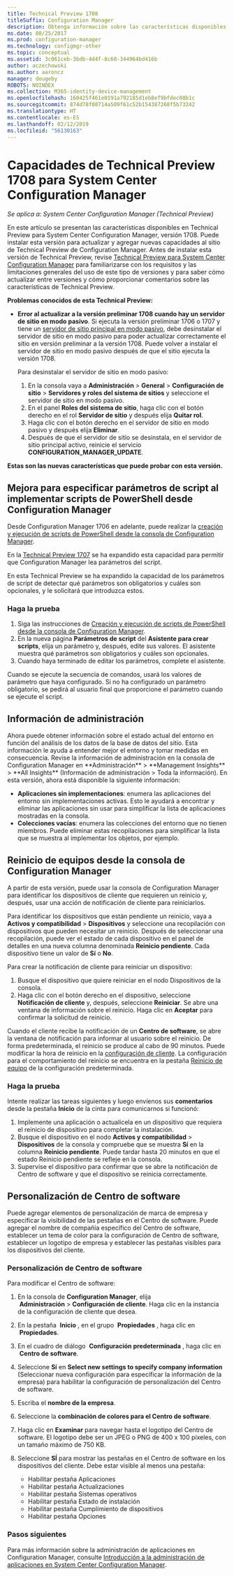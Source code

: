 ```yaml
---
title: Technical Preview 1708
titleSuffix: Configuration Manager
description: Obtenga información sobre las características disponibles en la versión 1708 de Technical Preview para System Center Configuration Manager.
ms.date: 08/25/2017
ms.prod: configuration-manager
ms.technology: configmgr-other
ms.topic: conceptual
ms.assetid: 3c061ceb-3bdb-4d4f-8c60-344964bd416b
author: aczechowski
ms.author: aaroncz
manager: dougeby
ROBOTS: NOINDEX
ms.collection: M365-identity-device-management
ms.openlocfilehash: 160425f461e0191a792185d1eb8ef9bfdec08b1c
ms.sourcegitcommit: 874d78f08714a509f61c52b154387268f5b73242
ms.translationtype: HT
ms.contentlocale: es-ES
ms.lasthandoff: 02/12/2019
ms.locfileid: "56130163"
---
```

# <a name="capabilities-in-technical-preview-1708-for-system-center-configuration-manager"></a>Capacidades de Technical Preview 1708 para System Center Configuration Manager

*Se aplica a: System Center Configuration Manager (Technical Preview)*

En este artículo se presentan las características disponibles en Technical Preview para System Center Configuration Manager, versión 1708. Puede instalar esta versión para actualizar y agregar nuevas capacidades al sitio de Technical Preview de Configuration Manager. Antes de instalar esta versión de Technical Preview, revise [Technical Preview para System Center Configuration Manager](../../core/get-started/technical-preview.md) para familiarizarse con los requisitos y las limitaciones generales del uso de este tipo de versiones y para saber cómo actualizar entre versiones y cómo proporcionar comentarios sobre las características de Technical Preview.     


<!--  Known Issues Template   
**Known Issues in this Technical Preview:**
-   **Issue Name**. Details
    Workaround details.
-->
**Problemas conocidos de esta Technical Preview:**
- **Error al actualizar a la versión preliminar 1708 cuando hay un servidor de sitio en modo pasivo**. Si ejecuta la versión preliminar 1706 o 1707 y tiene un [servidor de sitio principal en modo pasivo](/sccm/core/get-started/capabilities-in-technical-preview-1706#site-server-role-high-availability), debe desinstalar el servidor de sitio en modo pasivo para poder actualizar correctamente el sitio en versión preliminar a la versión 1708. Puede volver a instalar el servidor de sitio en modo pasivo después de que el sitio ejecuta la versión 1708.

  Para desinstalar el servidor de sitio en modo pasivo:
  1. En la consola vaya a **Administración** > **General** > **Configuración de sitio** > **Servidores y roles del sistema de sitios** y seleccione el servidor de sitio en modo pasivo.
  2. En el panel **Roles del sistema de sitio**, haga clic con el botón derecho en el rol **Servidor de sitio** y después elija **Quitar rol**.
  3. Haga clic con el botón derecho en el servidor de sitio en modo pasivo y después elija **Eliminar**.
  4. Después de que el servidor de sitio se desinstala, en el servidor de sitio principal activo, reinicie el servicio **CONFIGURATION_MANAGER_UPDATE**.




**Estas son las nuevas características que puede probar con esta versión.**  

<!--  Rough Section Template
##  FEATURE

### Procedure 1
### Try it out!  
 Try to complete the following tasks and then send us **Feedback** from the **Home** tab of the Ribbon to let us know how it worked:
 -  Task 1
 -  Task 2              
-->

## <a name="improvements-for-specifying-script-parameters-when-you-deploy-powershell-scripts-from-configuration-manager"></a>Mejora para especificar parámetros de script al implementar scripts de PowerShell desde Configuration Manager
<!-- 1236459 -->

Desde Configuration Manager 1706 en adelante, puede realizar la [creación y ejecución de scripts de PowerShell desde la consola de Configuration Manager](/sccm/apps/deploy-use/create-deploy-scripts).

En la [Technical Preview 1707](/sccm/core/get-started/capabilities-in-technical-preview-1707#add-parameters-when-you-deploy-powershell-scripts-from-configuration-manager) se ha expandido esta capacidad para permitir que Configuration Manager lea parámetros del script.

En esta Technical Preview se ha expandido la capacidad de los parámetros de script de detectar qué parámetros son obligatorios y cuáles son opcionales, y le solicitará que introduzca estos.

### <a name="try-it-out"></a>Haga la prueba

1. Siga las instrucciones de [Creación y ejecución de scripts de PowerShell desde la consola de Configuration Manager](/sccm/apps/deploy-use/create-deploy-scripts).
2. En la nueva página **Parámetros de script** del **Asistente para crear scripts**, elija un parámetro y, después, edite sus valores.
El asistente muestra qué parámetros son obligatorios y cuáles son opcionales.
4. Cuando haya terminado de editar los parámetros, complete el asistente.

Cuando se ejecute la secuencia de comandos, usará los valores de parámetro que haya configurado. Si no ha configurado un parámetro obligatorio, se pedirá al usuario final que proporcione el parámetro cuando se ejecute el script.

## <a name="management-insights"></a>Información de administración
<!-- 1353967 --> Ahora puede obtener información sobre el estado actual del entorno en función del análisis de los datos de la base de datos del sitio. Esta información le ayuda a entender mejor el entorno y tomar medidas en consecuencia. Revise la información de administración en la consola de Configuration Manager en **Administración** > **Management Insights** > **All Insights** (Información de administración > Toda la información). En esta versión, ahora está disponible la siguiente información:

- **Aplicaciones sin implementaciones**: enumera las aplicaciones del entorno sin implementaciones activas. Esto le ayudará a encontrar y eliminar las aplicaciones sin usar para simplificar la lista de aplicaciones mostradas en la consola.
- **Colecciones vacías**: enumera las colecciones del entorno que no tienen miembros. Puede eliminar estas recopilaciones para simplificar la lista que se muestra al implementar los objetos, por ejemplo.


## <a name="restart-computers-from-the-configuration-manager-console"></a>Reinicio de equipos desde la consola de Configuration Manager   
<!-- 1356283 --> A partir de esta versión, puede usar la consola de Configuration Manager para identificar los dispositivos de cliente que requieren un reinicio y, después, usar una acción de notificación de cliente para reiniciarlos.

Para identificar los dispositivos que están pendiente un reinicio, vaya a **Activos y compatibilidad** > **Dispositivos** y seleccione una recopilación con dispositivos que pueden necesitar un reinicio. Después de seleccionar una recopilación, puede ver el estado de cada dispositivo en el panel de detalles en una nueva columna denominada **Reinicio pendiente**. Cada dispositivo tiene un valor de **Sí** o **No**.

Para crear la notificación de cliente para reiniciar un dispositivo:
1.  Busque el dispositivo que quiere reiniciar en el nodo Dispositivos de la consola.
2.  Haga clic con el botón derecho en el dispositivo, seleccione **Notificación de cliente** y, después, seleccione **Reiniciar**. Se abre una ventana de información sobre el reinicio. Haga clic en **Aceptar** para confirmar la solicitud de reinicio.

Cuando el cliente recibe la notificación de un **Centro de software**, se abre la ventana de notificación para informar al usuario sobre el reinicio. De forma predeterminada, el reinicio se produce al cabo de 90 minutos. Puede modificar la hora de reinicio en la [configuración de cliente](/sccm/core/clients/deploy/configure-client-settings). La configuración para el comportamiento del reinicio se encuentra en la pestaña [Reinicio de equipo](/sccm/core/clients/deploy/about-client-settings#computer-restart) de la configuración predeterminada.


### <a name="try-it-out"></a>Haga la prueba
Intente realizar las tareas siguientes y luego envíenos sus **comentarios** desde la pestaña **Inicio** de la cinta para comunicarnos si funcionó:
1.  Implemente una aplicación o actualícela en un dispositivo que requiera el reinicio de dispositivo para completar la instalación.
2.  Busque el dispositivo en el nodo **Activos y compatibilidad** > **Dispositivos** de la consola y compruebe que se muestra **Sí** en la columna **Reinicio pendiente**. Puede tardar hasta 20 minutos en que el estado Reinicio pendiente se refleje en la consola.
3.  Supervise el dispositivo para confirmar que se abre la notificación de Centro de software y que el dispositivo se reinicia correctamente.


## <a name="software-center-customization"></a>Personalización de Centro de software
<!-- 1351224 --> Puede agregar elementos de personalización de marca de empresa y especificar la visibilidad de las pestañas en el Centro de software. Puede agregar el nombre de compañía específico del Centro de software, establecer un tema de color para la configuración de Centro de software, establecer un logotipo de empresa y establecer las pestañas visibles para los dispositivos del cliente.

### <a name="customize-software-center"></a>Personalización de Centro de software

Para modificar el Centro de software:

1. En la consola de **Configuration Manager**, elija  **Administración** > **Configuración de cliente**. Haga clic en la instancia de la configuración de cliente que desea.
2. En la pestaña  **Inicio** , en el grupo  **Propiedades** , haga clic en  **Propiedades**.
3. En el cuadro de diálogo  **Configuración predeterminada** , haga clic en  **Centro de software**.
4. Seleccione **Sí** en **Select new settings to specify company information** (Seleccionar nueva configuración para especificar la información de la empresa) para habilitar la configuración de personalización del Centro de software.
5. Escriba el **nombre de la empresa**.
6. Seleccione la **combinación de colores para el Centro de software**.
7. Haga clic en **Examinar** para navegar hasta el logotipo del Centro de software. El logotipo debe ser un JPEG o PNG de 400 x 100 píxeles, con un tamaño máximo de 750 KB.
8. Seleccione **SÍ** para mostrar las pestañas en el Centro de software en los dispositivos del cliente. Debe estar visible al menos una pestaña:

    -  Habilitar pestaña Aplicaciones
    -  Habilitar pestaña Actualizaciones
    -  Habilitar pestaña Sistemas operativos
    -  Habilitar pestaña Estado de instalación
    -  Habilitar pestaña Cumplimiento de dispositivos
    -  Habilitar pestaña Opciones

### <a name="next-steps"></a>Pasos siguientes

Para más información sobre la administración de aplicaciones en Configuration Manager, consulte [Introducción a la administración de aplicaciones en System Center Configuration Manager](/sccm/apps/understand/introduction-to-application-management).
